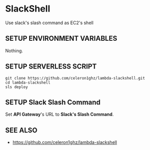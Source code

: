 # SlackShell
Use slack's slash command as EC2's shell


## SETUP ENVIRONMENT VARIABLES
Nothing.


## SETUP SERVERLESS SCRIPT
```
git clone https://github.com/celeron1ghz/lambda-slackshell.git
cd lambda-slackshell
sls deploy
```


## SETUP Slack Slash Command
Set **API Gateway**'s URL to **Slack's Slash Command**.


## SEE ALSO
 * https://github.com/celeron1ghz/lambda-slackshell
